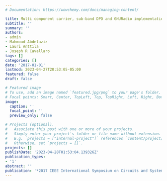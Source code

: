 ```yaml
---
# Documentation: https://wowchemy.com/docs/managing-content/

title: Multi component carrier, sub-band DPD and GNURadio implementation
subtitle: ''
summary: ''
authors:
- admin
- Mahmoud Abdelaziz
- Lauri Anttila
- Joseph R Cavallaro
tags: []
categories: []
date: '2017-01-01'
lastmod: 2023-04-27T20:53:05-05:00
featured: false
draft: false

# Featured image
# To use, add an image named `featured.jpg/png` to your page's folder.
# Focal points: Smart, Center, TopLeft, Top, TopRight, Left, Right, BottomLeft, Bottom, BottomRight.
image:
  caption: ''
  focal_point: ''
  preview_only: false

# Projects (optional).
#   Associate this post with one or more of your projects.
#   Simply enter your project's folder or file name without extension.
#   E.g. `projects = ["internal-project"]` references `content/project/deep-learning/index.md`.
#   Otherwise, set `projects = []`.
projects: []
publishDate: '2023-04-28T01:53:04.139326Z'
publication_types:
- '1'
abstract: ''
publication: '*2017 IEEE International Symposium on Circuits and Systems (ISCAS)*'
---
```

